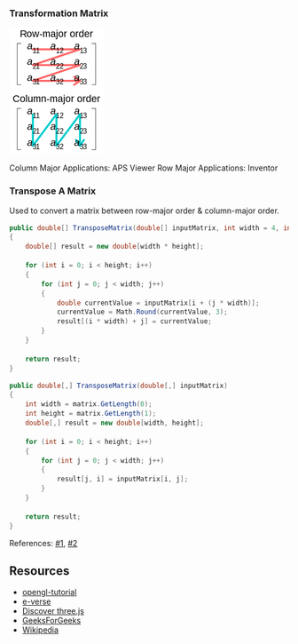 ### Transformation Matrix
![](Images/MatrixRowAndColumnMajorOrder.png)

Column Major Applications: APS Viewer
Row Major Applications: Inventor


### Transpose A Matrix
Used to convert a matrix between row-major order & column-major order.

```csharp
public double[] TransposeMatrix(double[] inputMatrix, int width = 4, int height = 4)
{
	double[] result = new double[width * height];

	for (int i = 0; i < height; i++)
	{
		for (int j = 0; j < width; j++)
		{
			double currentValue = inputMatrix[i + (j * width)];
			currentValue = Math.Round(currentValue, 3);
			result[(i * width) + j] = currentValue;
		}
	}

	return result;
}
```

```csharp
public double[,] TransposeMatrix(double[,] inputMatrix)
{
    int width = matrix.GetLength(0);
    int height = matrix.GetLength(1);
    double[,] result = new double[width, height];

    for (int i = 0; i < height; i++)
    {
        for (int j = 0; j < width; j++)
        {
            result[j, i] = inputMatrix[i, j];
        }
    }

    return result;
}
```

References: [#1](https://en.wikipedia.org/wiki/Transpose), [#2](https://stackoverflow.com/questions/29483660/how-to-transpose-matrix)


## Resources
- [opengl-tutorial](https://www.opengl-tutorial.org/beginners-tutorials/tutorial-3-matrices/)
- [e-verse](https://e-verse.com/blog-build/dealing-with-matrix-tranformations/)
- [Discover three.js](https://discoverthreejs.com/book/first-steps/transformations/)
- [GeeksForGeeks](https://www.geeksforgeeks.org/computer-graphics-3d-rotation-transformations/)
- [Wikipedia](https://en.wikipedia.org/wiki/Transformation_matrix)
